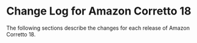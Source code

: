 # Change Log for Amazon Corretto 18

The following sections describe the changes for each release of Amazon Corretto 18.
